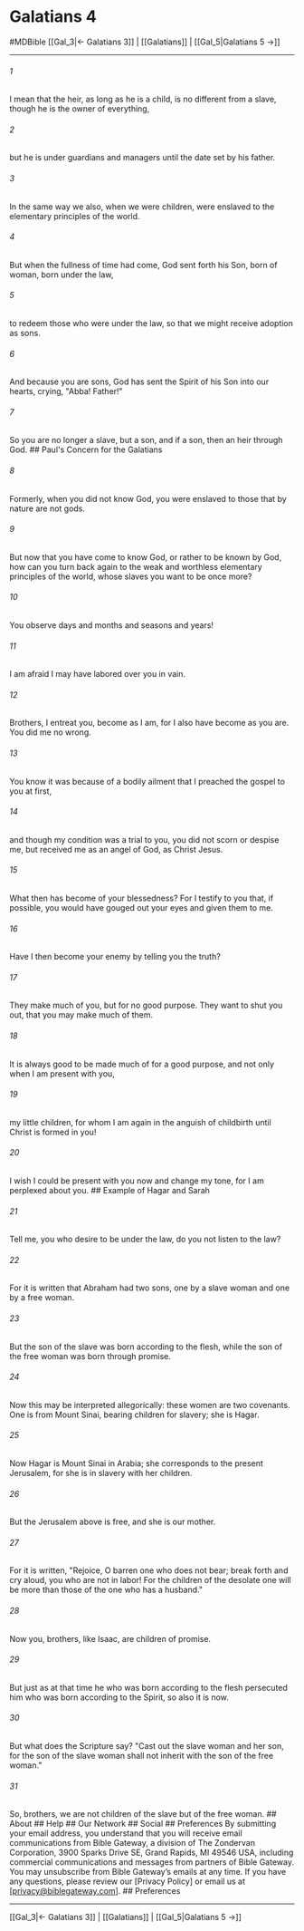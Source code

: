 # Galatians 4
#MDBible
[[Gal_3|← Galatians 3]] | [[Galatians]] | [[Gal_5|Galatians 5 →]]

***






###### 1 


I mean that the heir, as long as he is a child, is no different from a slave, though he is the owner of everything, 





###### 2 


but he is under guardians and managers until the date set by his father. 





###### 3 


In the same way we also, when we were children, were enslaved to the elementary principles of the world. 





###### 4 


But when the fullness of time had come, God sent forth his Son, born of woman, born under the law, 





###### 5 


to redeem those who were under the law, so that we might receive adoption as sons. 





###### 6 


And because you are sons, God has sent the Spirit of his Son into our hearts, crying, "Abba! Father!" 





###### 7 


So you are no longer a slave, but a son, and if a son, then an heir through God. ## Paul's Concern for the Galatians 





###### 8 


Formerly, when you did not know God, you were enslaved to those that by nature are not gods. 





###### 9 


But now that you have come to know God, or rather to be known by God, how can you turn back again to the weak and worthless elementary principles of the world, whose slaves you want to be once more? 





###### 10 


You observe days and months and seasons and years! 





###### 11 


I am afraid I may have labored over you in vain. 





###### 12 


Brothers, I entreat you, become as I am, for I also have become as you are. You did me no wrong. 





###### 13 


You know it was because of a bodily ailment that I preached the gospel to you at first, 





###### 14 


and though my condition was a trial to you, you did not scorn or despise me, but received me as an angel of God, as Christ Jesus. 





###### 15 


What then has become of your blessedness? For I testify to you that, if possible, you would have gouged out your eyes and given them to me. 





###### 16 


Have I then become your enemy by telling you the truth? 





###### 17 


They make much of you, but for no good purpose. They want to shut you out, that you may make much of them. 





###### 18 


It is always good to be made much of for a good purpose, and not only when I am present with you, 





###### 19 


my little children, for whom I am again in the anguish of childbirth until Christ is formed in you! 





###### 20 


I wish I could be present with you now and change my tone, for I am perplexed about you. ## Example of Hagar and Sarah 





###### 21 


Tell me, you who desire to be under the law, do you not listen to the law? 





###### 22 


For it is written that Abraham had two sons, one by a slave woman and one by a free woman. 





###### 23 


But the son of the slave was born according to the flesh, while the son of the free woman was born through promise. 





###### 24 


Now this may be interpreted allegorically: these women are two covenants. One is from Mount Sinai, bearing children for slavery; she is Hagar. 





###### 25 


Now Hagar is Mount Sinai in Arabia; she corresponds to the present Jerusalem, for she is in slavery with her children. 





###### 26 


But the Jerusalem above is free, and she is our mother. 





###### 27 


For it is written, "Rejoice, O barren one who does not bear; break forth and cry aloud, you who are not in labor! For the children of the desolate one will be more than those of the one who has a husband." 





###### 28 


Now you, brothers, like Isaac, are children of promise. 





###### 29 


But just as at that time he who was born according to the flesh persecuted him who was born according to the Spirit, so also it is now. 





###### 30 


But what does the Scripture say? "Cast out the slave woman and her son, for the son of the slave woman shall not inherit with the son of the free woman." 





###### 31 


So, brothers, we are not children of the slave but of the free woman. ## About ## Help ## Our Network ## Social ## Preferences By submitting your email address, you understand that you will receive email communications from Bible Gateway, a division of The Zondervan Corporation, 3900 Sparks Drive SE, Grand Rapids, MI 49546 USA, including commercial communications and messages from partners of Bible Gateway. You may unsubscribe from Bible Gateway&rsquo;s emails at any time. If you have any questions, please review our [Privacy Policy] or email us at [privacy@biblegateway.com]. ## Preferences

***

[[Gal_3|← Galatians 3]] | [[Galatians]] | [[Gal_5|Galatians 5 →]]
